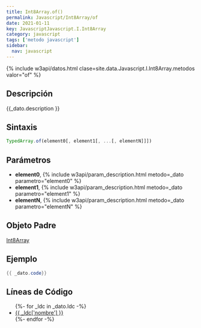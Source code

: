 ```yaml
---
title: Int8Array.of()
permalink: Javascript/Int8Array/of
date: 2021-01-11
key: JavascriptJavascript.I.Int8Array
category: javascript
tags: ['metodo javascript']
sidebar: 
  nav: javascript
---
```


{% include w3api/datos.html clase=site.data.Javascript.I.Int8Array.metodos valor="of" %}

## Descripción
{{_dato.description }}

## Sintaxis
~~~javascript
TypedArray.of(element0[, element1[, ...[, elementN]]])
~~~

## Parámetros
* **element0**,  {% include w3api/param_description.html metodo=_dato parametro="element0" %}
* **element1**,  {% include w3api/param_description.html metodo=_dato parametro="element1" %}
* **elementN**,  {% include w3api/param_description.html metodo=_dato parametro="elementN" %}

## Objeto Padre
[Int8Array](/Javascript/Int8Array/)

## Ejemplo
~~~java
{{ _dato.code}}
~~~

## Líneas de Código
<ul>
{%- for _ldc in _dato.ldc -%}
   <li>
       <a href="{{_ldc['url'] }}">{{ _ldc['nombre'] }}</a>
   </li>
{%- endfor -%}
</ul>
